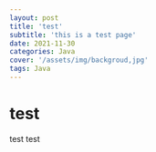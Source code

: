```yaml
---
layout: post
title: 'test'
subtitle: 'this is a test page'
date: 2021-11-30
categories: Java
cover: '/assets/img/backgroud,jpg'
tags: Java
---
```


# test

test test